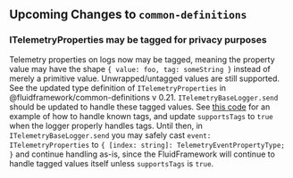 ## Upcoming Changes to `common-definitions`

### ITelemetryProperties may be tagged for privacy purposes
Telemetry properties on logs now may be tagged, meaning the property value may have the shape
`{ value: foo, tag: someString }` instead of merely a primitive value. Unwrapped/untagged values are still supported.
See the updated type definition of `ITelemetryProperties` in @fluidframework/common-definitions v 0.21.
`ITelemetryBaseLogger.send` should be updated to handle these tagged values.
See [this code](https://github.com/microsoft/FluidFramework/blob/main/packages/utils/telemetry-utils/src/logger.ts#L79-L107)
for an example of how to handle known tags, and update `supportsTags` to `true` when the logger properly handles tags.
Until then, in `ITelemetryBaseLogger.send` you may safely cast `event: ITelemetryProperties` to
`{ [index: string]: TelemetryEventPropertyType; }` and continue handling as-is,
since the FluidFramework will continue to handle tagged values itself unless `supportsTags` is `true`.
